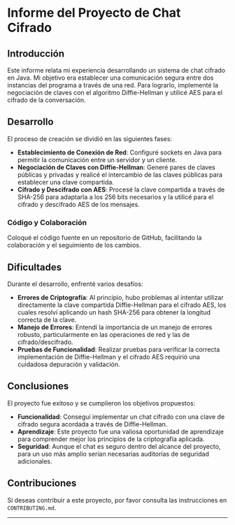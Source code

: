 # Informe del Proyecto de Chat Cifrado

## Introducción

Este informe relata mi experiencia desarrollando un sistema de chat cifrado en Java. Mi objetivo era establecer una comunicación segura entre dos instancias del programa a través de una red. Para lograrlo, implementé la negociación de claves con el algoritmo Diffie-Hellman y utilicé AES para el cifrado de la conversación.

## Desarrollo

El proceso de creación se dividió en las siguientes fases:

- **Establecimiento de Conexión de Red**: Configuré sockets en Java para permitir la comunicación entre un servidor y un cliente.
- **Negociación de Claves con Diffie-Hellman**: Generé pares de claves públicas y privadas y realicé el intercambio de las claves públicas para establecer una clave compartida.
- **Cifrado y Descifrado con AES**: Procesé la clave compartida a través de SHA-256 para adaptarla a los 256 bits necesarios y la utilicé para el cifrado y descifrado AES de los mensajes.

### Código y Colaboración

Coloqué el código fuente en un repositorio de GitHub, facilitando la colaboración y el seguimiento de los cambios.

## Dificultades

Durante el desarrollo, enfrenté varios desafíos:

- **Errores de Criptografía**: Al principio, hubo problemas al intentar utilizar directamente la clave compartida Diffie-Hellman para el cifrado AES, los cuales resolví aplicando un hash SHA-256 para obtener la longitud correcta de la clave.
- **Manejo de Errores**: Entendí la importancia de un manejo de errores robusto, particularmente en las operaciones de red y las de cifrado/descifrado.
- **Pruebas de Funcionalidad**: Realizar pruebas para verificar la correcta implementación de Diffie-Hellman y el cifrado AES requirió una cuidadosa depuración y validación.

## Conclusiones

El proyecto fue exitoso y se cumplieron los objetivos propuestos:

- **Funcionalidad**: Conseguí implementar un chat cifrado con una clave de cifrado segura acordada a través de Diffie-Hellman.
- **Aprendizaje**: Este proyecto fue una valiosa oportunidad de aprendizaje para comprender mejor los principios de la criptografía aplicada.
- **Seguridad**: Aunque el chat es seguro dentro del alcance del proyecto, para un uso más amplio serían necesarias auditorías de seguridad adicionales.

## Contribuciones

Si deseas contribuir a este proyecto, por favor consulta las instrucciones en `CONTRIBUTING.md`.

---

